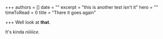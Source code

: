+++
authors = []
date = ""
excerpt = "this is another test isn't it"
hero = ""
timeToRead = 0
title = "There it goes again"

+++
Well look at **that**.

It's kinda _niiiiice._